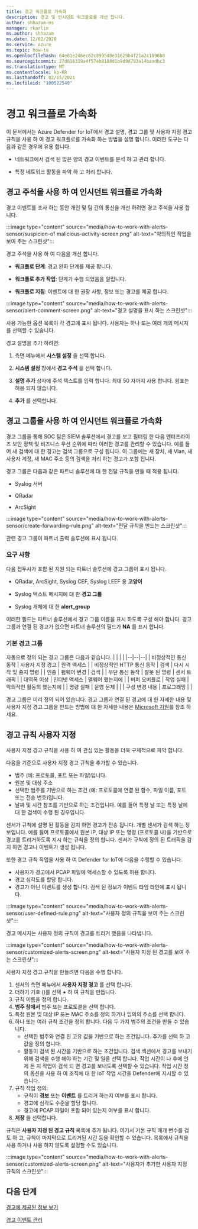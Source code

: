 ```yaml
---
title: 경고 워크플로 가속화
description: 경고 및 인시던트 워크플로를 개선 합니다.
author: shhazam-ms
manager: rkarlin
ms.author: shhazam
ms.date: 12/02/2020
ms.service: azure
ms.topic: how-to
ms.openlocfilehash: 64e81e246ec62c8995d0e31629b4f21a2c1096b0
ms.sourcegitcommit: 27d616319a4f57eb8188d1b9d9d793a14baadbc3
ms.translationtype: MT
ms.contentlocale: ko-KR
ms.lasthandoff: 02/15/2021
ms.locfileid: "100522549"
---
```

# <a name="accelerate-alert-workflows"></a>경고 워크플로 가속화

이 문서에서는 Azure Defender for IoT에서 경고 설명, 경고 그룹 및 사용자 지정 경고 규칙을 사용 하 여 경고 워크플로를 가속화 하는 방법을 설명 합니다.  이러한 도구는 다음과 같은 경우에 유용 합니다.

- 네트워크에서 검색 된 많은 양의 경고 이벤트를 분석 하 고 관리 합니다.

- 특정 네트워크 활동을 파악 하 고 처리 합니다.

## <a name="accelerate-incident-workflows-by-using-alert-comments"></a>경고 주석을 사용 하 여 인시던트 워크플로 가속화

경고 이벤트를 조사 하는 동안 개인 및 팀 간의 통신을 개선 하려면 경고 주석을 사용 합니다.

:::image type="content" source="media/how-to-work-with-alerts-sensor/suspicion-of malicious-activity-screen.png" alt-text="악의적인 작업을 보여 주는 스크린샷":::

경고 주석을 사용 하 여 다음을 개선 합니다.

- **워크플로 단계**: 경고 완화 단계를 제공 합니다.

- **워크플로 추가 작업**: 단계가 수행 되었음을 알립니다.

- **워크플로 지침**: 이벤트에 대 한 권장 사항, 정보 또는 경고를 제공 합니다.

:::image type="content" source="media/how-to-work-with-alerts-sensor/alert-comment-screen.png" alt-text="경고 설명을 표시 하는 스크린샷":::

사용 가능한 옵션 목록이 각 경고에 표시 됩니다. 사용자는 하나 또는 여러 개의 메시지를 선택할 수 있습니다.

경고 설명을 추가 하려면:

1. 측면 메뉴에서 **시스템 설정** 을 선택 합니다.

2. **시스템 설정** 창에서 **경고 주석** 을 선택 합니다.

3. **설명 추가** 상자에 주석 텍스트를 입력 합니다. 최대 50 자까지 사용 합니다. 쉼표는 허용 되지 않습니다.

4. **추가** 를 선택합니다.

## <a name="accelerate-incident-workflows-by-using-alert-groups"></a>경고 그룹을 사용 하 여 인시던트 워크플로 가속화

경고 그룹을 통해 SOC 팀은 SIEM 솔루션에서 경고를 보고 필터링 한 다음 엔터프라이즈 보안 정책 및 비즈니스 우선 순위에 따라 이러한 경고를 관리할 수 있습니다. 예를 들어 새 검색에 대 한 경고는 검색 그룹으로 구성 됩니다. 이 그룹에는 새 장치, 새 Vlan, 새 사용자 계정, 새 MAC 주소 등의 검색을 처리 하는 경고가 포함 됩니다.

경고 그룹은 다음과 같은 파트너 솔루션에 대 한 전달 규칙을 만들 때 적용 됩니다.

  - Syslog 서버

  - QRadar

  - ArcSight

:::image type="content" source="media/how-to-work-with-alerts-sensor/create-forwarding-rule.png" alt-text="전달 규칙을 만드는 스크린샷":::

관련 경고 그룹이 파트너 출력 솔루션에 표시 됩니다. 

### <a name="requirements"></a>요구 사항

다음 접두사가 포함 된 지원 되는 파트너 솔루션에 경고 그룹이 표시 됩니다.

- QRadar, ArcSight, Syslog CEF, Syslog LEEF 용 **고양이**

- Syslog 텍스트 메시지에 대 한 **경고 그룹**

- Syslog 개체에 대 한 **alert_group**

이러한 필드는 파트너 솔루션에서 경고 그룹 이름을 표시 하도록 구성 해야 합니다. 경고 그룹과 연결 된 경고가 없으면 파트너 솔루션의 필드가 **NA** 를 표시 합니다.

### <a name="default-alert-groups"></a>기본 경고 그룹

자동으로 정의 되는 경고 그룹은 다음과 같습니다.
|  |  |  |
|--|--|--|
| 비정상적인 통신 동작 | 사용자 지정 경고 | 원격 액세스 |
| 비정상적인 HTTP 통신 동작 | 검색 | 다시 시작 및 중지 명령 |
| 인증 | 펌웨어 변경 | 검색 |
| 무단 통신 동작 | 잘못 된 명령 | 센서 트래픽 |
| 대역폭 이상 | 인터넷 액세스 | 맬웨어 했는지에 |
| 버퍼 오버플로 | 작업 실패 | 악의적인 활동의 했는지에 |
| 명령 실패 | 운영 문제 |  |
| 구성 변경 내용 | 프로그래밍 |  |

경고 그룹은 미리 정의 되어 있습니다. 경고 그룹과 연결 된 경고에 대 한 자세한 내용 및 사용자 지정 경고 그룹을 만드는 방법에 대 한 자세한 내용은 [Microsoft 지원](https://support.microsoft.com/supportforbusiness/productselection?sapId=82c8f35-1b8e-f274-ec11-c6efdd6dd099)를 참조 하세요.

## <a name="customize-alert-rules"></a>경고 규칙 사용자 지정

사용자 지정 경고 규칙을 사용 하 여 관심 있는 활동을 더욱 구체적으로 파악 합니다. 

다음을 기준으로 사용자 지정 경고 규칙을 추가할 수 있습니다.

- 범주 (예: 프로토콜, 포트 또는 파일)입니다.
- 원본 및 대상 주소
- 선택한 범주를 기반으로 하는 조건 (예: 프로토콜에 연결 된 함수, 파일 이름, 포트 또는 전송 번호)입니다.
- 날짜 및 시간 참조를 기반으로 하는 조건입니다. 예를 들어 특정 날 또는 특정 날에 대 한 검색이 수행 된 경우입니다.

센서가 규칙에 설명 된 활동을 감지 하면 경고가 전송 됩니다.
개별 센서가 검색 하는 정보입니다. 예를 들어 프로토콜에서 원본 IP, 대상 IP 또는 명령 (프로토콜 내)을 기반으로 경고를 트리거하도록 지시 하는 규칙을 정의 합니다. 센서가 규칙에 정의 된 트래픽을 감지 하면 경고나 이벤트가 생성 됩니다.

또한 경고 규칙 작업을 사용 하 여 Defender for IoT에 다음을 수행할 수 있습니다.

- 사용자가 경고에서 PCAP 파일에 액세스할 수 있도록 허용 합니다.
- 경고 심각도를 할당 합니다.
- 경고가 아닌 이벤트를 생성 합니다. 검색 된 정보가 이벤트 타임 라인에 표시 됩니다.

:::image type="content" source="media/how-to-work-with-alerts-sensor/user-defined-rule.png" alt-text="사용자 정의 규칙을 보여 주는 스크린샷":::

경고 메시지는 사용자 정의 규칙이 경고를 트리거 했음을 나타냅니다.

:::image type="content" source="media/how-to-work-with-alerts-sensor/customized-alerts-screen.png" alt-text="사용자 지정 된 경고를 보여 주는 스크린샷":::

사용자 지정 경고 규칙을 만들려면 다음을 수행 합니다.

1. 센서의 측면 메뉴에서 **사용자 지정 경고** 를 선택 합니다.
1. 더하기 기호 ()를 선택 **+** 하 여 규칙을 만듭니다.
1. 규칙 이름을 정의 합니다.
1. **범주 창에서** 범주 또는 프로토콜을 선택 합니다.
1. 특정 원본 및 대상 IP 또는 MAC 주소를 정의 하거나 임의의 주소를 선택 합니다.
1. 하나 또는 여러 규칙 조건을 정의 합니다. 다음 두 가지 범주의 조건을 만들 수 있습니다.
    - 선택한 범주와 연결 된 고유 값을 기반으로 하는 조건입니다. 추가를 선택 하 고 값을 정의 합니다.
    - 활동이 검색 된 시간을 기반으로 하는 조건입니다. 검색 섹션에서 경고를 보내기 위해 검색을 수행 해야 하는 기간 및 일을 선택 합니다. 작업 시간이 나 후에 언제 든 지 작업이 검색 되 면 경고를 보내도록 선택할 수 있습니다. 작업 시간 정의 옵션을 사용 하 여 조직에 대 한 IoT 작업 시간을 Defender에 지시할 수 있습니다.
1. 규칙 작업 정의: 
    - 규칙이 **경보** 또는 **이벤트** 를 트리거 하는지 여부를 표시 합니다.
    - 경고에 심각도 수준을 할당 합니다.
    - 경고에 PCAP 파일이 포함 되어 있는지 여부를 표시 합니다.
1. **저장** 을 선택합니다.

규칙은 **사용자 지정 된 경고 규칙** 목록에 추가 됩니다. 여기서 기본 규칙 매개 변수를 검토 하 고, 규칙이 마지막으로 트리거된 시간 등을 확인할 수 있습니다. 목록에서 규칙을 사용 하거나 사용 하지 않도록 설정할 수도 있습니다.

:::image type="content" source="media/how-to-work-with-alerts-sensor/customized-alerts-screen.png" alt-text="사용자가 추가한 사용자 지정 규칙의 스크린샷":::

## <a name="next-steps"></a>다음 단계

[경고에 제공된 정보 보기](how-to-view-information-provided-in-alerts.md)

[경고 이벤트 관리](how-to-manage-the-alert-event.md)
